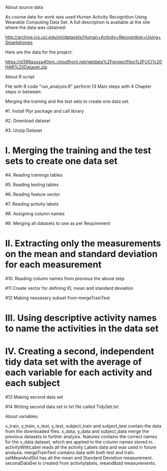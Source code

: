About source data

As course data for work was used Human Activity Recognition Using Wearable Computing Data Set. A full description is available at the site where the data was obtained: 

http://archive.ics.uci.edu/ml/datasets/Human+Activity+Recognition+Using+Smartphones 

Here are the data for the project: 

https://d396qusza40orc.cloudfront.net/getdata%2Fprojectfiles%2FUCI%20HAR%20Dataset.zip

About R script

File with R code "run_analysis.R" perform 13 Main steps with 4 Chapter steps in between:

Merging the training and the test sets to create one data set.

#1. Install Plyr package and call library

#2. Download dataset

#3. Unzip Dataset
# I. Merging the training and the test sets to create one data set

#4. Reading trainings tables

#5. Reading testing tables

#6. Reading feature vector

#7. Reading activity labels

#8. Assigning column names

#9. Merging all datasets to one as per Requirement

# II. Extracting only the measurements on the mean and standard deviation for each measurement

#10. Reading column names from previous the above step

#11 Create vector for defining ID, mean and standard deviation

#12 Making nessesary subset from mergeTrainTest

# III. Using descriptive activity names to name the activities in the data set

# IV. Creating a second, independent tidy data set with the average of each variable for each activity and each subject

#13 Making second data set

#14 Writing second data set in txt file called TidySet.txt

About variables:

x_train, y_train, x_test, y_test, subject_train and subject_test contain the data from the downloaded files.
x_data, y_data and subject_data merge the previous datasets to further analysis.
features contains the correct names for the x_data dataset, which are applied to the column names stored in.
activityWithLabel reads all the activity Labels data and was used in future analysis.
mergeTrainTest contains data with both test and train.
setMeanAndStd has all the mean and Standard Deviation measurement.
secondDataSet is created from activitylabels, meand&std measurements.
